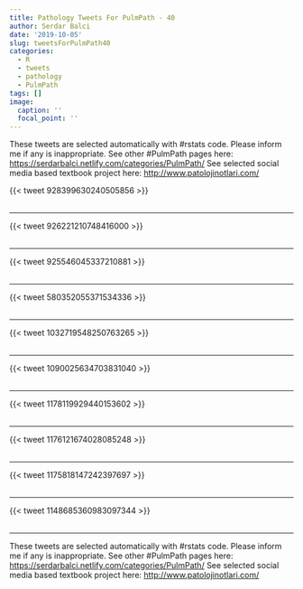 ```yaml
---
title: Pathology Tweets For PulmPath - 40
author: Serdar Balci
date: '2019-10-05'
slug: tweetsForPulmPath40
categories:
  - R
  - tweets
  - pathology
  - PulmPath
tags: []
image:
  caption: ''
  focal_point: ''
---
```



These tweets are selected automatically with #rstats code. Please inform me if any is inappropriate.
See other #PulmPath pages here: https://serdarbalci.netlify.com/categories/PulmPath/ 
See selected social media based textbook project here: http://www.patolojinotlari.com/

{{< tweet 928399630240505856 >}}
<br>
<br>
<hr>
{{< tweet 926221210748416000 >}}
<br>
<br>
<hr>
{{< tweet 925546045337210881 >}}
<br>
<br>
<hr>
{{< tweet 580352055371534336 >}}
<br>
<br>
<hr>
{{< tweet 1032719548250763265 >}}
<br>
<br>
<hr>
{{< tweet 1090025634703831040 >}}
<br>
<br>
<hr>
{{< tweet 1178119929440153602 >}}
<br>
<br>
<hr>
{{< tweet 1176121674028085248 >}}
<br>
<br>
<hr>
{{< tweet 1175818147242397697 >}}
<br>
<br>
<hr>
{{< tweet 1148685360983097344 >}}
<br>
<br>
<hr>


These tweets are selected automatically with #rstats code. Please inform me if any is inappropriate.
See other #PulmPath pages here: https://serdarbalci.netlify.com/categories/PulmPath/ 
See selected social media based textbook project here: http://www.patolojinotlari.com/
